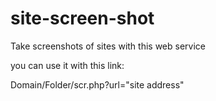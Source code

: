 # site-screen-shot
Take screenshots of sites with this web service

you can use it with this link:  

Domain/Folder/scr.php?url="site address"
